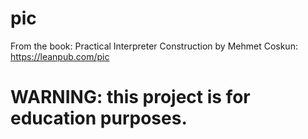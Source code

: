 # pic
From the book: Practical Interpreter Construction by Mehmet Coskun: https://leanpub.com/pic

# WARNING: this project is for education purposes.
